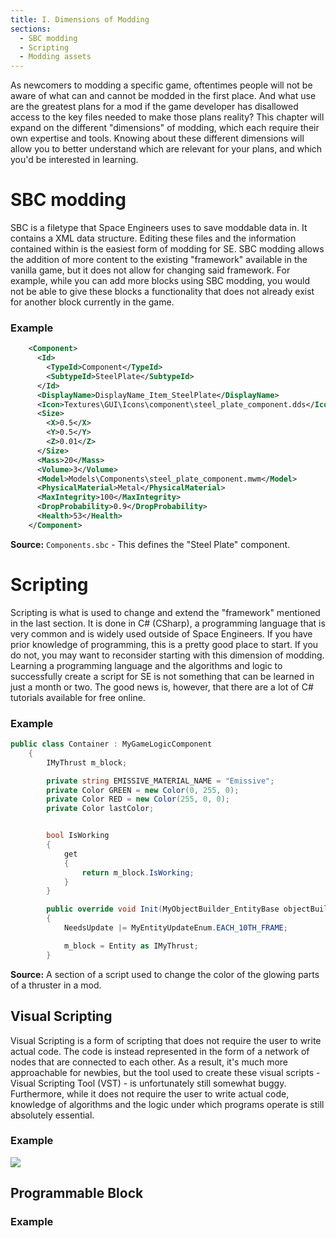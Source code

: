 ```yaml
---
title: I. Dimensions of Modding
sections:
  - SBC modding
  - Scripting
  - Modding assets
---
```

As newcomers to modding a specific game, oftentimes people will not be aware of what can and cannot be modded in the first place. And what use are the greatest plans for a mod if the game developer has disallowed access to the key files needed to make those plans reality? This chapter will expand on the different "dimensions" of modding, which each require their own expertise and tools. Knowing about these different dimensions will allow you to better understand which are relevant for your plans, and which you'd be interested in learning.

# SBC modding
SBC is a filetype that Space Engineers uses to save moddable data in. It contains a XML data structure. Editing these files and the information contained within is the easiest form of modding for SE. SBC modding allows the addition of more content to the existing "framework" available in the vanilla game, but it does not allow for changing said framework. For example, while you can add more blocks using SBC modding, you would not be able to give these blocks a functionality that does not already exist for another block currently in the game.

### Example
```xml
    <Component>
      <Id>
        <TypeId>Component</TypeId>
        <SubtypeId>SteelPlate</SubtypeId>
      </Id>
      <DisplayName>DisplayName_Item_SteelPlate</DisplayName>
      <Icon>Textures\GUI\Icons\component\steel_plate_component.dds</Icon>
      <Size>
        <X>0.5</X>
        <Y>0.5</Y>
        <Z>0.01</Z>
      </Size>
      <Mass>20</Mass>
      <Volume>3</Volume>
      <Model>Models\Components\steel_plate_component.mwm</Model>
      <PhysicalMaterial>Metal</PhysicalMaterial>
      <MaxIntegrity>100</MaxIntegrity>
      <DropProbability>0.9</DropProbability>
      <Health>53</Health>
    </Component>
```
**Source:** `Components.sbc` - This defines the "Steel Plate" component.

# Scripting
Scripting is what is used to change and extend the "framework" mentioned in the last section. It is done in C# (CSharp), a programming language that is very common and is widely used outside of Space Engineers. If you have prior knowledge of programming, this is a pretty good place to start. If you do not, you may want to reconsider starting with this dimension of modding. Learning a programming language and the algorithms and logic to successfully create a script for SE is not something that can be learned in just a month or two. The good news is, however, that there are a lot of C# tutorials available for free online.

### Example
```cs
public class Container : MyGameLogicComponent
    {
        IMyThrust m_block;

        private string EMISSIVE_MATERIAL_NAME = "Emissive";
        private Color GREEN = new Color(0, 255, 0);
        private Color RED = new Color(255, 0, 0);
        private Color lastColor;


        bool IsWorking
        {
            get
            {
                return m_block.IsWorking;
            }
        }

        public override void Init(MyObjectBuilder_EntityBase objectBuilder)
        {
            NeedsUpdate |= MyEntityUpdateEnum.EACH_10TH_FRAME;

            m_block = Entity as IMyThrust;
        }
```
**Source:** A section of a script used to change the color of the glowing parts of a thruster in a mod.

## Visual Scripting
Visual Scripting is a form of scripting that does not require the user to write actual code. The code is instead represented in the form of a network of nodes that are connected to each other. As a result, it's much more approachable for newbies, but the tool used to create these visual scripts - Visual Scripting Tool (VST) - is unfortunately still somewhat buggy. Furthermore, while it does not require the user to write actual code, knowledge of algorithms and the logic under which programs operate is still absolutely essential.

### Example
![](/modding-reference/assets/images/tutorials/intro/vst.png)

## Programmable Block


### Example

